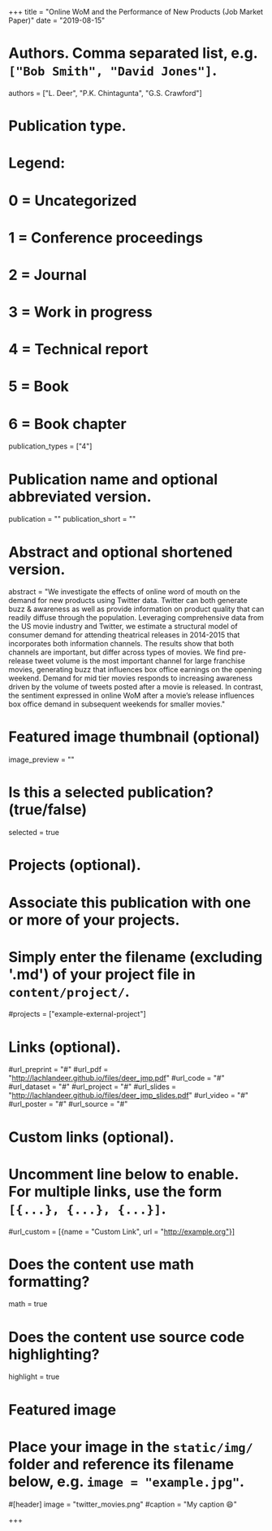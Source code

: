 +++
title = "Online WoM and the Performance of New Products (Job Market Paper)"
date = "2019-08-15"

# Authors. Comma separated list, e.g. `["Bob Smith", "David Jones"]`.
authors = ["L. Deer", "P.K. Chintagunta", "G.S. Crawford"]

# Publication type.
# Legend:
# 0 = Uncategorized
# 1 = Conference proceedings
# 2 = Journal
# 3 = Work in progress
# 4 = Technical report
# 5 = Book
# 6 = Book chapter
publication_types = ["4"]

# Publication name and optional abbreviated version.
publication = ""
publication_short = ""

# Abstract and optional shortened version.
abstract = "We investigate the effects of online word of mouth on the demand for new products using Twitter data. Twitter can both generate buzz & awareness as well as provide information on product quality that can readily diffuse through the population.  Leveraging comprehensive data from the US movie industry and Twitter, we estimate a structural model of consumer demand for attending theatrical releases in 2014-2015 that incorporates both information channels. The results show that both channels are important, but differ across types of movies. We find pre-release tweet volume is the most important channel for large franchise movies, generating buzz that influences box office earnings on the opening weekend. Demand for mid tier movies responds to increasing awareness driven by the volume of tweets posted after a movie is released. In contrast, the sentiment expressed in online WoM after a movie’s release influences box office demand in subsequent weekends for smaller movies."

# Featured image thumbnail (optional)
image_preview = ""

# Is this a selected publication? (true/false)
selected = true

# Projects (optional).
#   Associate this publication with one or more of your projects.
#   Simply enter the filename (excluding '.md') of your project file in `content/project/`.
#projects = ["example-external-project"]

# Links (optional).
#url_preprint = "#"
#url_pdf = "http://lachlandeer.github.io/files/deer_jmp.pdf"
#url_code = "#"
#url_dataset = "#"
#url_project = "#"
#url_slides = "http://lachlandeer.github.io/files/deer_jmp_slides.pdf"
#url_video = "#"
#url_poster = "#"
#url_source = "#"

# Custom links (optional).
#   Uncomment line below to enable. For multiple links, use the form `[{...}, {...}, {...}]`.
#url_custom = [{name = "Custom Link", url = "http://example.org"}]

# Does the content use math formatting?
math = true

# Does the content use source code highlighting?
highlight = true

# Featured image
# Place your image in the `static/img/` folder and reference its filename below, e.g. `image = "example.jpg"`.
#[header]
image = "twitter_movies.png"
#caption = "My caption :smile:"

+++
